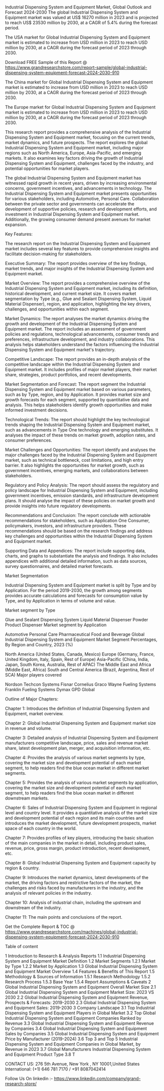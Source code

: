 Industrial Dispensing System and Equipment Market, Global Outlook and Forecast 2024-2030
The global Industrial Dispensing System and Equipment market was valued at US$ 16270 million in 2023 and is projected to reach US$ 23530 million by 2030, at a CAGR of 5.4% during the forecast period.



The USA market for Global Industrial Dispensing System and Equipment market is estimated to increase from USD million in 2023 to reach USD million by 2030, at a CAGR during the forecast period of 2023 through 2030.

Download FREE Sample of this Report @ https://www.grandresearchstore.com/report-sample/global-industrial-dispensing-system-equipment-forecast-2024-2030-910




The China market for Global Industrial Dispensing System and Equipment market is estimated to increase from USD million in 2023 to reach USD million by 2030, at a CAGR during the forecast period of 2023 through 2030.



The Europe market for Global Industrial Dispensing System and Equipment market is estimated to increase from USD million in 2023 to reach USD million by 2030, at a CAGR during the forecast period of 2023 through 2030.



This research report provides a comprehensive analysis of the Industrial Dispensing System and Equipment market, focusing on the current trends, market dynamics, and future prospects. The report explores the global Industrial Dispensing System and Equipment market, including major regions such as North America, Europe, Asia-Pacific, and emerging markets. It also examines key factors driving the growth of Industrial Dispensing System and Equipment, challenges faced by the industry, and potential opportunities for market players.

The global Industrial Dispensing System and Equipment market has witnessed rapid growth in recent years, driven by increasing environmental concerns, government incentives, and advancements in technology. The Industrial Dispensing System and Equipment market presents opportunities for various stakeholders, including Automotive, Personal Care. Collaboration between the private sector and governments can accelerate the development of supportive policies, research and development efforts, and investment in Industrial Dispensing System and Equipment market. Additionally, the growing consumer demand present avenues for market expansion.

Key Features:

The research report on the Industrial Dispensing System and Equipment market includes several key features to provide comprehensive insights and facilitate decision-making for stakeholders.

Executive Summary: The report provides overview of the key findings, market trends, and major insights of the Industrial Dispensing System and Equipment market.

Market Overview: The report provides a comprehensive overview of the Industrial Dispensing System and Equipment market, including its definition, historical development, and current market size. It covers market segmentation by Type (e.g., Glue and Sealant Dispensing System, Liquid Material Dispenser), region, and application, highlighting the key drivers, challenges, and opportunities within each segment.

Market Dynamics: The report analyses the market dynamics driving the growth and development of the Industrial Dispensing System and Equipment market. The report includes an assessment of government policies and regulations, technological advancements, consumer trends and preferences, infrastructure development, and industry collaborations. This analysis helps stakeholders understand the factors influencing the Industrial Dispensing System and Equipment market's trajectory.

Competitive Landscape: The report provides an in-depth analysis of the competitive landscape within the Industrial Dispensing System and Equipment market. It includes profiles of major market players, their market share, strategies, product portfolios, and recent developments.

Market Segmentation and Forecast: The report segment the Industrial Dispensing System and Equipment market based on various parameters, such as by Type, region, and by Application. It provides market size and growth forecasts for each segment, supported by quantitative data and analysis. This helps stakeholders identify growth opportunities and make informed investment decisions.

Technological Trends: The report should highlight the key technological trends shaping the Industrial Dispensing System and Equipment market, such as advancements in Type One technology and emerging substitutes. It analyses the impact of these trends on market growth, adoption rates, and consumer preferences.

Market Challenges and Opportunities: The report identify and analyses the major challenges faced by the Industrial Dispensing System and Equipment market, such as technical bottleneck, cost limitations, and high entry barrier. It also highlights the opportunities for market growth, such as government incentives, emerging markets, and collaborations between stakeholders.

Regulatory and Policy Analysis: The report should assess the regulatory and policy landscape for Industrial Dispensing System and Equipment, including government incentives, emission standards, and infrastructure development plans. It should analyse the impact of these policies on market growth and provide insights into future regulatory developments.

Recommendations and Conclusion: The report conclude with actionable recommendations for stakeholders, such as Application One Consumer, policymakers, investors, and infrastructure providers. These recommendations should be based on the research findings and address key challenges and opportunities within the Industrial Dispensing System and Equipment market.

Supporting Data and Appendices: The report include supporting data, charts, and graphs to substantiate the analysis and findings. It also includes appendices with additional detailed information, such as data sources, survey questionnaires, and detailed market forecasts.

Market Segmentation

Industrial Dispensing System and Equipment market is split by Type and by Application. For the period 2019-2030, the growth among segments provides accurate calculations and forecasts for consumption value by Type, and by Application in terms of volume and value.

Market segment by Type



Glue and Sealant Dispensing System
Liquid Material Dispenser
Powder Product Dispenser
Market segment by Application



Automotive
Personal Care
Pharmaceutical
Food and Beverage
Global Industrial Dispensing System and Equipment Market Segment Percentages, By Region and Country, 2023 (%)



North America (United States, Canada, Mexico)
Europe (Germany, France, United Kingdom, Italy, Spain, Rest of Europe)
Asia-Pacific (China, India, Japan, South Korea, Australia, Rest of APAC)
The Middle East and Africa (Middle East, Africa)
South and Central America (Brazil, Argentina, Rest of SCA)
Major players covered



Nordson
Techcon Systems
Fisnar
Cornelius
Graco
Wayne Fueling Systems
Franklin Fueling Systems
Dymax
GPD Global


Outline of Major Chapters:

Chapter 1: Introduces the definition of Industrial Dispensing System and Equipment, market overview.

Chapter 2: Global Industrial Dispensing System and Equipment market size in revenue and volume.

Chapter 3: Detailed analysis of Industrial Dispensing System and Equipment manufacturers competitive landscape, price, sales and revenue market share, latest development plan, merger, and acquisition information, etc.

Chapter 4: Provides the analysis of various market segments by type, covering the market size and development potential of each market segment, to help readers find the blue ocean market in different market segments.

Chapter 5: Provides the analysis of various market segments by application, covering the market size and development potential of each market segment, to help readers find the blue ocean market in different downstream markets.

Chapter 6: Sales of Industrial Dispensing System and Equipment in regional level and country level. It provides a quantitative analysis of the market size and development potential of each region and its main countries and introduces the market development, future development prospects, market space of each country in the world.

Chapter 7: Provides profiles of key players, introducing the basic situation of the main companies in the market in detail, including product sales, revenue, price, gross margin, product introduction, recent development, etc.

Chapter 8: Global Industrial Dispensing System and Equipment capacity by region & country.

Chapter 9: Introduces the market dynamics, latest developments of the market, the driving factors and restrictive factors of the market, the challenges and risks faced by manufacturers in the industry, and the analysis of relevant policies in the industry.

Chapter 10: Analysis of industrial chain, including the upstream and downstream of the industry.

Chapter 11: The main points and conclusions of the report.

Get the Complete Report & TOC @ https://www.grandresearchstore.com/machines/global-industrial-dispensing-system-equipment-forecast-2024-2030-910

Table of content

1 Introduction to Research & Analysis Reports
1.1 Industrial Dispensing System and Equipment Market Definition
1.2 Market Segments
1.2.1 Market by Type
1.2.2 Market by Application
1.3 Global Industrial Dispensing System and Equipment Market Overview
1.4 Features & Benefits of This Report
1.5 Methodology & Sources of Information
1.5.1 Research Methodology
1.5.2 Research Process
1.5.3 Base Year
1.5.4 Report Assumptions & Caveats
2 Global Industrial Dispensing System and Equipment Overall Market Size
2.1 Global Industrial Dispensing System and Equipment Market Size: 2023 VS 2030
2.2 Global Industrial Dispensing System and Equipment Revenue, Prospects & Forecasts: 2019-2030
2.3 Global Industrial Dispensing System and Equipment Sales: 2019-2030
3 Company Landscape
3.1 Top Industrial Dispensing System and Equipment Players in Global Market
3.2 Top Global Industrial Dispensing System and Equipment Companies Ranked by Revenue
3.3 Global Industrial Dispensing System and Equipment Revenue by Companies
3.4 Global Industrial Dispensing System and Equipment Sales by Companies
3.5 Global Industrial Dispensing System and Equipment Price by Manufacturer (2019-2024)
3.6 Top 3 and Top 5 Industrial Dispensing System and Equipment Companies in Global Market, by Revenue in 2023
3.7 Global Manufacturers Industrial Dispensing System and Equipment Product Type
3.8 T

CONTACT US:
276 5th Avenue, New York , NY 10001,United States
International: (+1) 646 781 7170 / +91 8087042414

Follow Us On linkedin :- https://www.linkedin.com/company/grand-research-store/
